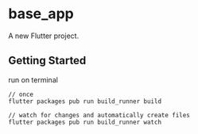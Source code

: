 # base_app

A new Flutter project.

## Getting Started

run on terminal

```
// once
flutter packages pub run build_runner build
```


```
// watch for changes and automatically create files
flutter packages pub run build_runner watch
```
